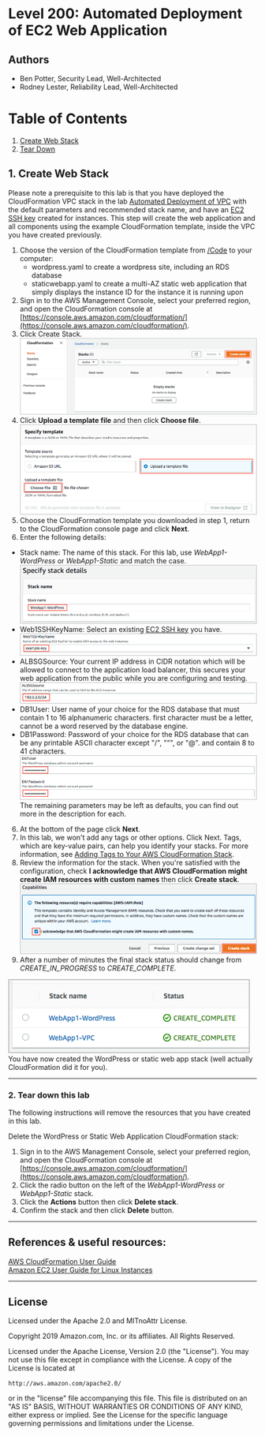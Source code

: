 ﻿# Level 200: Automated Deployment of EC2 Web Application

## Authors
- Ben Potter, Security Lead, Well-Architected
- Rodney Lester, Reliability Lead, Well-Architected
# Table of Contents
1. [Create Web Stack](#create_web_stack)
2. [Tear Down](#tear_down)

## 1. Create Web Stack <a name="create_web_stack"></a>
Please note a prerequisite to this lab is that you have deployed the CloudFormation VPC stack in the lab [Automated Deployment of VPC](../200_Automated_Deployment_of_VPC) with the default parameters and recommended stack name, and have an [EC2 SSH key](https://docs.aws.amazon.com/AWSEC2/latest/UserGuide/ec2-key-pairs.html#having-ec2-create-your-key-pair) created for instances. This step will create the web application and all components using the example CloudFormation template, inside the VPC you have created previously. 
1. Choose the version of the CloudFormation template from [/Code](Code/) to your computer:
   - wordpress.yaml to create a wordpress site, including an RDS database
   - staticwebapp.yaml to create a multi-AZ static web application that simply displays the instance ID for the instance it is running upon
2. Sign in to the AWS Management Console, select your preferred region, and open the CloudFormation console at [https://console.aws.amazon.com/cloudformation/](https://console.aws.amazon.com/cloudformation/).
3. Click Create Stack.  
![cloudformation-createstack-1](Images/cloudformation-createstack-1.png)  
4. Click **Upload a template file** and then click **Choose file**.  
![cloudformation-createstack-2](Images/cloudformation-createstack-2.png)  
5. Choose the CloudFormation template you downloaded in step 1, return to the CloudFormation console page and click **Next**.
5. Enter the following details:
  * Stack name: The name of this stack. For this lab, use *WebApp1-WordPress* or *WebApp1-Static* and match the case.  
  ![cloudformation-wp-params](Images/cloudformation-wp-params.png)  
  * Web1SSHKeyName: Select an existing [EC2 SSH key](https://docs.aws.amazon.com/AWSEC2/latest/UserGuide/ec2-key-pairs.html#having-ec2-create-your-key-pair) you have.  
  ![cloudformation-wp-params-1](Images/cloudformation-wp-params-1.png)  
  * ALBSGSource: Your current IP address in CIDR notation which will be allowed to connect to the application load balancer, this secures your web application from the public while you are configuring and testing.  
  ![cloudformation-wp-params-2](Images/cloudformation-wp-params-2.png)  
  * DB1User: User name of your choice for the RDS database that must contain 1 to 16 alphanumeric characters. first character must be a letter, cannot be a word reserved by the database engine.
  * DB1Password: Password of your choice for the RDS database that can be any printable ASCII character except "/", """, or "@". and contain 8 to 41 characters.
  ![cloudformation-wp-params-3](Images/cloudformation-wp-params-3.png)  
  The remaining parameters may be left as defaults, you can find out more in the description for each.  
6. At the bottom of the page click **Next**.
7. In this lab, we won't add any tags or other options. Click Next. Tags, which are key-value pairs, can help you identify your stacks. For more information, see [Adding Tags to Your AWS CloudFormation Stack](http://docs.aws.amazon.com/AWSCloudFormation/latest/UserGuide//cfn-console-add-tags.html).
8. Review the information for the stack. When you're satisfied with the configuration, check **I acknowledge that AWS CloudFormation might create IAM resources with custom names** then click **Create stack**.  
![cloudformation-wp-createstack-final](Images/cloudformation-wp-createstack-final.png)  
9. After a number of minutes the final stack status should change from *CREATE_IN_PROGRESS* to *CREATE_COMPLETE*. 
 
![cloudformation-wp-createstack-complete](Images/cloudformation-wp-createstack-complete.png)  
You have now created the WordPress or static web app stack (well actually CloudFormation did it for you).

***

### 2. Tear down this lab
The following instructions will remove the resources that you have created in this lab.

Delete the WordPress or Static Web Application CloudFormation stack:
1. Sign in to the AWS Management Console, select your preferred region, and open the CloudFormation console at [https://console.aws.amazon.com/cloudformation/](https://console.aws.amazon.com/cloudformation/).
2. Click the radio button on the left of the *WebApp1-WordPress* or *WebApp1-Static* stack.
3. Click the **Actions** button then click **Delete stack**.
4. Confirm the stack and then click **Delete** button.

***

## References & useful resources:
[AWS CloudFormation User Guide](https://docs.aws.amazon.com/AWSCloudFormation/latest/UserGuide/Welcome.html)  
[Amazon EC2 User Guide for Linux Instances](https://docs.aws.amazon.com/AWSEC2/latest/UserGuide/concepts.html)

***

## License
Licensed under the Apache 2.0 and MITnoAttr License. 

Copyright 2019 Amazon.com, Inc. or its affiliates. All Rights Reserved.

Licensed under the Apache License, Version 2.0 (the "License"). You may not use this file except in compliance with the License. A copy of the License is located at

    http://aws.amazon.com/apache2.0/

or in the "license" file accompanying this file. This file is distributed on an "AS IS" BASIS, WITHOUT WARRANTIES OR CONDITIONS OF ANY KIND, either express or implied. See the License for the specific language governing permissions and limitations under the License.
